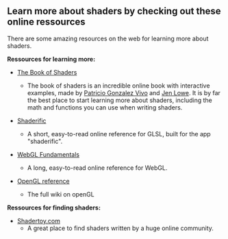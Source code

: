 ## Learn more about shaders by checking out these online ressources

There are some amazing resources on the web for learning more about shaders. 

**Ressources for learning more:**

* [The Book of Shaders](https://thebookofshaders.com)
  * The book of shaders is an incredible online book with interactive examples, made by [Patricio Gonzalez Vivo](http://patriciogonzalezvivo.com/) and [Jen Lowe](http://jenlowe.net/). It is by far the best place to start learning more about shaders, including the math and functions you can use when writing shaders.

* [Shaderific](http://www.shaderific.com/glsl)
  * A short, easy-to-read online reference for GLSL, built for the app "shaderific". 

* [WebGL Fundamentals](https://webglfundamentals.org/)
  * A long, easy-to-read online reference for WebGL.

* [OpenGL reference](https://www.khronos.org/opengl/wiki/Main_Page)
  * The full wiki on openGL


**Ressources for finding shaders:**

* [Shadertoy.com](https://www.shadertoy.com/)
  * A great place to find shaders written by a huge online community.
